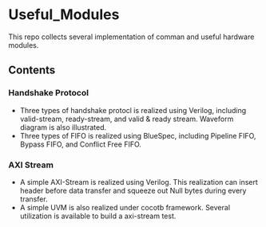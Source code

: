 # Useful_Modules
This repo collects several implementation of comman and useful hardware modules.

## Contents

### Handshake Protocol

+ Three types of handshake protocl is realized using Verilog, including valid-stream, ready-stream, and valid & ready stream. Waveform diagram is also illustrated.
+ Three types of FIFO is realized using BlueSpec, including Pipeline FIFO, Bypass FIFO, and Conflict Free FIFO.

### AXI Stream

+ A simple AXI-Stream is realized using Verilog. This realization can insert header before data transfer and squeeze out Null bytes during every transfer.
+ A simple UVM is also realized under cocotb framework. Several utilization is available to build a axi-stream test.